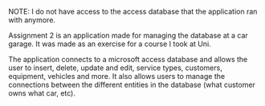 NOTE: I do not have access to the access database that the application ran with anymore.

Assignment 2 is an application made for managing the database at a car garage. It was made as an exercise for a course I took at Uni.

The application connects to a microsoft access database and allows the user to insert, delete, update and edit, service types, customers, equipment, vehicles and more. It also allows users to manage the connections between the different entities in the database (what customer owns what car, etc).
